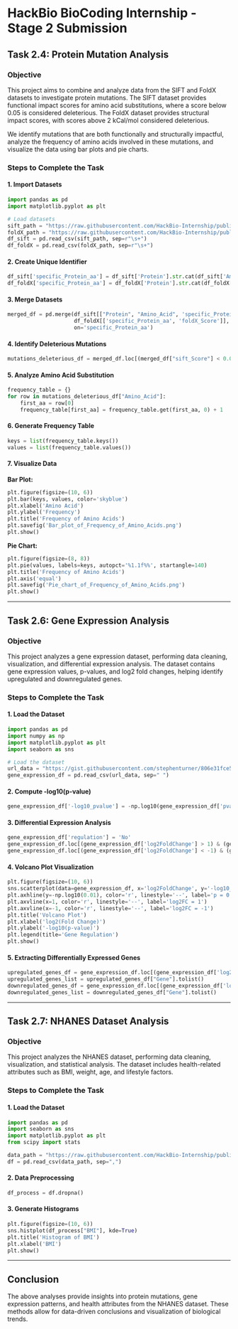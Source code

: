 # HackBio BioCoding Internship - Stage 2 Submission

## Task 2.4: Protein Mutation Analysis

### Objective

This project aims to combine and analyze data from the SIFT and FoldX datasets to investigate protein mutations. The SIFT dataset provides functional impact scores for amino acid substitutions, where a score below 0.05 is considered deleterious. The FoldX dataset provides structural impact scores, with scores above 2 kCal/mol considered deleterious.

We identify mutations that are both functionally and structurally impactful, analyze the frequency of amino acids involved in these mutations, and visualize the data using bar plots and pie charts.

### Steps to Complete the Task

#### 1. Import Datasets

```python
import pandas as pd
import matplotlib.pyplot as plt

# Load datasets
sift_path = "https://raw.githubusercontent.com/HackBio-Internship/public_datasets/main/R/datasets/sift.tsv"
foldX_path = "https://raw.githubusercontent.com/HackBio-Internship/public_datasets/main/R/datasets/foldX.tsv"
df_sift = pd.read_csv(sift_path, sep=r"\s+")
df_foldX = pd.read_csv(foldX_path, sep=r"\s+")
```

#### 2. Create Unique Identifier

```python
df_sift['specific_Protein_aa'] = df_sift['Protein'].str.cat(df_sift['Amino_Acid'], sep='_')
df_foldX['specific_Protein_aa'] = df_foldX['Protein'].str.cat(df_foldX['Amino_Acid'], sep='_')
```

#### 3. Merge Datasets

```python
merged_df = pd.merge(df_sift[["Protein", "Amino_Acid", 'specific_Protein_aa', 'sift_Score']],
                     df_foldX[['specific_Protein_aa', 'foldX_Score']],
                     on='specific_Protein_aa')
```

#### 4. Identify Deleterious Mutations

```python
mutations_deleterious_df = merged_df.loc[(merged_df["sift_Score"] < 0.05) & (merged_df["foldX_Score"] > 2)]
```

#### 5. Analyze Amino Acid Substitution

```python
frequency_table = {}
for row in mutations_deleterious_df["Amino_Acid"]:
    first_aa = row[0]
    frequency_table[first_aa] = frequency_table.get(first_aa, 0) + 1
```

#### 6. Generate Frequency Table

```python
keys = list(frequency_table.keys())
values = list(frequency_table.values())
```

#### 7. Visualize Data

**Bar Plot:**

```python
plt.figure(figsize=(10, 6))
plt.bar(keys, values, color='skyblue')
plt.xlabel('Amino Acid')
plt.ylabel('Frequency')
plt.title('Frequency of Amino Acids')
plt.savefig('Bar_plot_of_Frequency_of_Amino_Acids.png')
plt.show()
```

**Pie Chart:**

```python
plt.figure(figsize=(8, 8))
plt.pie(values, labels=keys, autopct='%1.1f%%', startangle=140)
plt.title('Frequency of Amino Acids')
plt.axis('equal')
plt.savefig('Pie_chart_of_Frequency_of_Amino_Acids.png')
plt.show()
```

---

## Task 2.6: Gene Expression Analysis

### Objective

This project analyzes a gene expression dataset, performing data cleaning, visualization, and differential expression analysis. The dataset contains gene expression values, p-values, and log2 fold changes, helping identify upregulated and downregulated genes.

### Steps to Complete the Task

#### 1. Load the Dataset

```python
import pandas as pd
import numpy as np
import matplotlib.pyplot as plt
import seaborn as sns

# Load the dataset
url_data = "https://gist.githubusercontent.com/stephenturner/806e31fce55a8b7175af/raw/1a507c4c3f9f1baaa3a69187223ff3d3050628d4/results.txt"
gene_expression_df = pd.read_csv(url_data, sep=" ")
```

#### 2. Compute -log10(p-value)

```python
gene_expression_df['-log10_pvalue'] = -np.log10(gene_expression_df['pvalue'])
```

#### 3. Differential Expression Analysis

```python
gene_expression_df['regulation'] = 'No'
gene_expression_df.loc[(gene_expression_df['log2FoldChange'] > 1) & (gene_expression_df['pvalue'] < 0.01), 'regulation'] = 'Up'
gene_expression_df.loc[(gene_expression_df['log2FoldChange'] < -1) & (gene_expression_df['pvalue'] < 0.01), 'regulation'] = 'Down'
```

#### 4. Volcano Plot Visualization

```python
plt.figure(figsize=(10, 6))
sns.scatterplot(data=gene_expression_df, x='log2FoldChange', y='-log10_pvalue', hue='regulation', palette={'Up': 'red', 'Down': 'blue', 'No': 'grey'})
plt.axhline(y=-np.log10(0.01), color='r', linestyle='--', label='p = 0.01')
plt.axvline(x=1, color='r', linestyle='--', label='log2FC = 1')
plt.axvline(x=-1, color='r', linestyle='--', label='log2FC = -1')
plt.title('Volcano Plot')
plt.xlabel('log2(Fold Change)')
plt.ylabel('-log10(p-value)')
plt.legend(title='Gene Regulation')
plt.show()
```

#### 5. Extracting Differentially Expressed Genes

```python
upregulated_genes_df = gene_expression_df.loc[(gene_expression_df['log2FoldChange'] > 1) & (gene_expression_df['pvalue'] < 0.01)]
upregulated_genes_list = upregulated_genes_df["Gene"].tolist()
downregulated_genes_df = gene_expression_df.loc[(gene_expression_df['log2FoldChange'] < -1) & (gene_expression_df['pvalue'] < 0.01)]
downregulated_genes_list = downregulated_genes_df["Gene"].tolist()
```

---

## Task 2.7: NHANES Dataset Analysis

### Objective

This project analyzes the NHANES dataset, performing data cleaning, visualization, and statistical analysis. The dataset includes health-related attributes such as BMI, weight, age, and lifestyle factors.

### Steps to Complete the Task

#### 1. Load the Dataset

```python
import pandas as pd
import seaborn as sns
import matplotlib.pyplot as plt
from scipy import stats

data_path = "https://raw.githubusercontent.com/HackBio-Internship/public_datasets/main/R/nhanes.csv"
df = pd.read_csv(data_path, sep=",")
```

#### 2. Data Preprocessing

```python
df_process = df.dropna()
```

#### 3. Generate Histograms

```python
plt.figure(figsize=(10, 6))
sns.histplot(df_process["BMI"], kde=True)
plt.title('Histogram of BMI')
plt.xlabel('BMI')
plt.show()
```

---

## Conclusion

The above analyses provide insights into protein mutations, gene expression patterns, and health attributes from the NHANES dataset. These methods allow for data-driven conclusions and visualization of biological trends.

